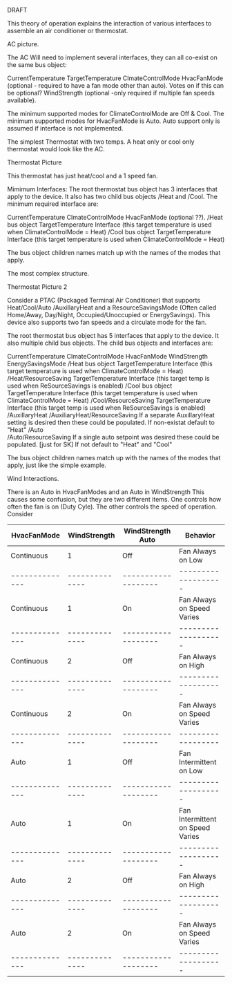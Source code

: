 DRAFT

This theory of operation explains the interaction of various interfaces to 
assemble an air conditioner or thermostat.


AC picture.


The AC Will need to implement several interfaces, they can all co-exist on the 
same bus object:

CurrentTemperature
TargetTemperature
ClmateControlMode
HvacFanMode   (optional - required to have a fan mode other than auto).
            Votes on if this can be optional?
WindStrength (optional -only required if multiple fan speeds available).

The minimum supported modes for ClimateControlMode are Off & Cool.
The minimum supported modes for HvacFanMode is Auto.  Auto support only is 
assumed if interface is not implemented.


The simplest Thermostat with two temps.  A heat only or cool only 
thermostat would look like the AC.  



Thermostat Picture


This thermostat has just heat/cool and a 1 speed fan.

Mimimum Interfaces:
The root thermostat bus object has 3 interfaces that apply to the device.  It 
also has two child bus objects /Heat and /Cool.  The minimum required interface 
are:

CurrentTemperature
ClmateControlMode
HvacFanMode   (optional ??).
/Heat  bus object
        TargetTemperature Interface (this target temperature is used when ClimateControlMode = Heat)
/Cool  bus object
        TargetTemperature Interface (this target temperature is used when ClimateControlMode = Heat)

The bus object children names match up with the names of the modes that apply.


The most complex structure.



Thermostat Picture 2




Consider a PTAC (Packaged Terminal Air Conditioner) that supports Heat/Cool/Auto
/AuxillaryHeat and a ResourceSavingsMode (Often called Home/Away, Day/Night,
Occupied/Unoccupied or EnergySavings).  This device also supports two fan 
speeds and a circulate mode for the fan.

The root thermostat bus object has 5 interfaces that apply to the device.  It 
also multiple child bus objects.  The child bus objects and interfaces are:

CurrentTemperature
ClmateControlMode
HvacFanMode
WindStrength
EnergySavingsMode
/Heat  bus object
        TargetTemperature Interface (this target temperature is used when ClimateControlMode = Heat)
/Heat/ResourceSaving 
        TargetTemperature Interface (this target temp is used when ReSourceSavings is enabled)
/Cool  bus object
        TargetTemperature Interface (this target temperature is used when ClimateControlMode = Heat)
/Cool/ResourceSaving 
        TargetTemperature Interface (this target temp is used when ReSourceSavings is enabled)
/AuxillaryHeat
/AuxiliaryHeat/ResourceSaving
        If a separate AuxillaryHeat setting is desired then these could be populated.  If non-existat default to "Heat"
/Auto      
/Auto/ResourceSaving
        If a single auto setpoint was desired these could be populated. [just for SK]  If not default to "Heat" and "Cool"

The bus object children names match up with the names of the modes that apply, just like the simple example.


Wind Interactions.

There is an Auto in HvacFanModes and an Auto in WindStrength
This causes some confusion, but they are two different items.  One controls how
often the fan is on (Duty Cyle).  The other controls the speed of operation.
Consider 

|  HvacFanMode | WindStrength | WindStrength Auto | Behavior         |
|--------------|--------------|-------------------|------------------|
| Continuous   |   1          |   Off             | Fan Always on Low |
|--------------|--------------|-------------------|-------------------|
| Continuous   |   1          |   On              | Fan Always on Speed Varies |
|--------------|--------------|-------------------|-------------------|
| Continuous   |   2          |   Off             | Fan Always on High |
|--------------|--------------|-------------------|-------------------|
| Continuous   |   2          |   On              | Fan Always on Speed Varies |
|--------------|--------------|-------------------|------------------|
| Auto         |   1          |   Off             | Fan Intermittent on Low |
|--------------|--------------|-------------------|-------------------|
| Auto         |   1          |   On              | Fan Intermittent on Speed Varies |
|--------------|--------------|-------------------|-------------------|
| Auto         |   2          |   Off             | Fan Always on High |
|--------------|--------------|-------------------|-------------------|
| Auto         |   2          |   On              | Fan Always on Speed Varies |
|--------------|--------------|-------------------|-------------------|
